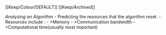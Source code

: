 [[Keep/Colour/DEFAULT]] [[Keep/Archived]] 

*Analyzing an Algorithm*
    - Predicting the resources that the algorithm reset. 
    - Resources include :
        - >Memory
        - >Communication bandwidth
        - >Computational time(usually most important)
